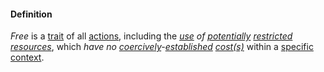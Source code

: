 #### Definition

*Free* is a [trait](https://github.com/gcassel/Modular-Organization-Terminology/blob/master/terms/trait.md) of all [actions](https://github.com/gcassel/Modular-Organization-Terminology/blob/master/terms/act.md), including the *[use](https://github.com/gcassel/Modular-Organization-Terminology/blob/master/terms/use.md) of [potentially](https://github.com/gcassel/Modular-Organization-Terminology/blob/master/terms/potential.md) [restricted](https://github.com/gcassel/Modular-Organization-Terminology/blob/master/terms/restrict.md) [resources](https://github.com/gcassel/Modular-Organization-Terminology/blob/master/terms/resource.md)*, which *have no [coercively](https://github.com/gcassel/Modular-Organization-Terminology/blob/master/terms/coerce.md)-[established](https://github.com/gcassel/Modular-Organization-Terminology/blob/master/terms/establish.md) [cost(s)](https://github.com/gcassel/Modular-Organization-Terminology/blob/master/terms/cost.md)* within a [specific](https://github.com/gcassel/Modular-Organization-Terminology/blob/master/terms/specific.md) [context](https://github.com/gcassel/Modular-Organization-Terminology/blob/master/terms/context.md).
